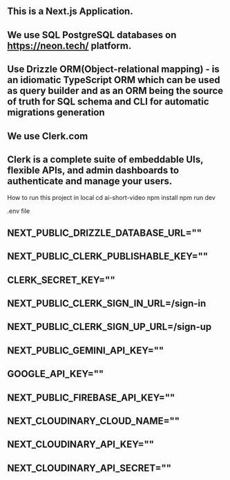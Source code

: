 ## This is a Next.js Application.

 <!-- Database -->

## We use SQL PostgreSQL databases on https://neon.tech/ platform.
## Use Drizzle ORM(Object-relational mapping) - is an idiomatic TypeScript ORM which can be used as query builder and as an ORM being the source of truth for SQL schema and CLI for automatic migrations generation

<!-- Authentication -->

## We use  Clerk.com
## Clerk is a complete suite of embeddable UIs, flexible APIs, and admin dashboards to authenticate and manage your users.


How to run this project in local
    cd ai-short-video
    npm install
    npm run dev

.env file
    
## NEXT_PUBLIC_DRIZZLE_DATABASE_URL=""
## NEXT_PUBLIC_CLERK_PUBLISHABLE_KEY=""
## CLERK_SECRET_KEY=""
## NEXT_PUBLIC_CLERK_SIGN_IN_URL=/sign-in
## NEXT_PUBLIC_CLERK_SIGN_UP_URL=/sign-up
## NEXT_PUBLIC_GEMINI_API_KEY=""
## GOOGLE_API_KEY=""
## NEXT_PUBLIC_FIREBASE_API_KEY=""
## NEXT_CLOUDINARY_CLOUD_NAME=""
## NEXT_CLOUDINARY_API_KEY=""
## NEXT_CLOUDINARY_API_SECRET=""

